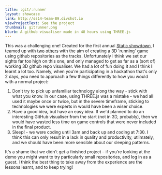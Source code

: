 ```yaml
---
title: :git/:runner
layout: showcase
link: http://ss14-team-89.divshot.io
viewProjectText: See the project
thumbnail: gitrunner.png
blurb: A github visualiser made in 48 hours using THREE.js
---
```


This was a challenging one! Created for the first annual <a href="http://www.staticshowdown.com/app/entries" target="_blank">Static showdown</a>, I teamed up with <a href="https://github.com/allouis" target="_blank">two</a> <a href="https://github.com/stu314" target="_blank">others</a> with the aim of creating a 3D 'running' game using github repositories as the tracks. Unfortunately I think we set our sights far too high on this one, and only managed to get as far as a (sort of) working 3D github repo visualiser. We had a lot of fun doing it and I think I learnt a lot too. Namely, when you're participating in a hackathon that's only 2 days, you need to approach a few things differently to how you would with a normal project:

 1. Don't try to pick up unfamiliar technology along the way - stick with what you know. In our case, using THREE.js was a mistake - we had all used it maybe once or twice, but in the severe timeframe, sticking to technologies we were experts in would have been a wiser choice.
 2. Have a good idea, but have an easy idea. If we'd planned to do an interesting GitHub visualiser from the start (not in 3D, probably), then we would have wasted less time on game controls that were never included in the final product.
 3. Sleep! - we were coding until 3am and back up and coding at 7:30. I think this can only result in a lack in quality and productivity, utlimately, and we should have been more sensible about our sleeping patterns.

 It's a shame that we didn't get a finished project – if you're looking at the demo you might want to try particularly small repositories, and log in as a guest. I think the best thing to take away from the experience are the lessons learnt, and to keep trying!